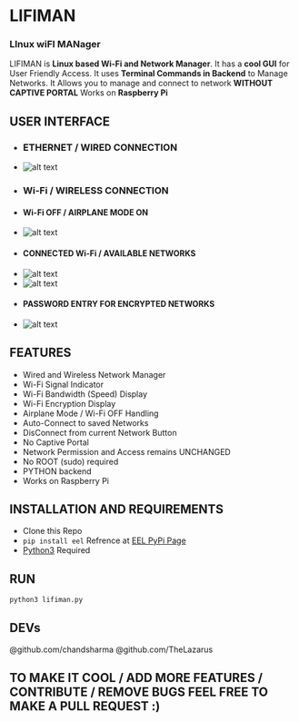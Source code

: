 # **LIFIMAN**
### **LI**nux wi**FI MAN**ager
LIFIMAN is **Linux based Wi-Fi and Network Manager**. It has a **cool GUI** for User Friendly Access. It uses **Terminal Commands in Backend** to Manage Networks. It Allows you to manage and connect to network **WITHOUT CAPTIVE PORTAL**
Works on **Raspberry Pi**

## USER INTERFACE
- ### ETHERNET / WIRED CONNECTION
 - ![alt text](https://github.com/chandsharma/LiFiMan/blob/main/Readme_resources/ethernet_menu.png?s=10)
- ### Wi-Fi / WIRELESS CONNECTION
 - #### Wi-Fi OFF / AIRPLANE MODE ON
  - ![alt text](https://github.com/chandsharma/LiFiMan/blob/main/Readme_resources/wifi_off_airplanemode.png?raw=true)
 - #### CONNECTED Wi-Fi / AVAILABLE NETWORKS
  - ![alt text](https://github.com/chandsharma/LiFiMan/blob/main/Readme_resources/wifi_main_connected.png?raw=true)
  - ![alt text](https://github.com/chandsharma/LiFiMan/blob/main/Readme_resources/signal_indicator.png?raw=true)
 - #### PASSWORD ENTRY FOR ENCRYPTED NETWORKS
  - ![alt text](https://github.com/chandsharma/LiFiMan/blob/main/Readme_resources/encryption_password.png?raw=true)
  
## FEATURES
- Wired and Wireless Network Manager
- Wi-Fi Signal Indicator
- Wi-Fi Bandwidth (Speed) Display
- Wi-Fi Encryption Display
- Airplane Mode / Wi-Fi OFF Handling
- Auto-Connect to saved Networks
- DisConnect from current Network Button
- No Captive Portal
- Network Permission and Access remains UNCHANGED
- No ROOT (sudo) required
- PYTHON backend
- Works on Raspberry Pi

## INSTALLATION AND REQUIREMENTS
- Clone this Repo
- `pip install eel` Refrence at [EEL PyPi Page](https://pypi.org/project/Eel/#:~:text=Eel%20is%20a%20little%20Python,from%20Javascript%2C%20and%20vice%20versa.)
- [Python3](https://www.python.org/) Required

## RUN
`python3 lifiman.py`

## DEVs
@github.com/chandsharma
@github.com/TheLazarus

## TO MAKE IT COOL / ADD MORE FEATURES / CONTRIBUTE / REMOVE BUGS FEEL FREE TO MAKE A PULL REQUEST :) 
